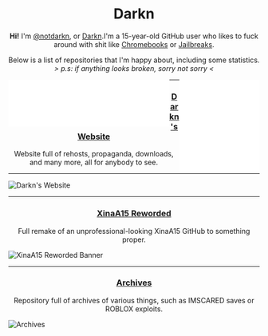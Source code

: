 <h1 align="center">Darkn</h1>
    <p align="center">
      <b>Hi!</b> I'm <a href="https://discord.com/users/829745505784692776">@notdarkn</a>, or <a href=https://discord.com/users/131931021590396928">Darkn</a>.I'm a
      15-year-old GitHub user who likes to fuck around with shit like <a href="https://reddit.com/r/chrultrabook">Chromebooks</a> 
      or <a href="https://reddit.com/r/jailbreak">Jailbreaks</a>.
    </p>
    <p align="center">
      Below is a list of repositories that I'm happy about, including some statistics.
        <br>
        <i>
            > p.s: if anything looks broken, sorry not sorry <
        </i>
    </p>
      <img src="https://raw.githubusercontent.com/NotDarkn/github-stats/master/generated/overview.svg#gh-dark-mode-only" align="left" width="32%" height="auto">
      <img src="https://raw.githubusercontent.com/NotDarkn/github-stats/master/generated/overview.svg#gh-light-mode-only" align="left" width="32%" height="auto">
      <img src="https://raw.githubusercontent.com/NotDarkn/github-stats/master/generated/languages.svg#gh-dark-mode-only" align="right" width="32%" height="auto">
      <img src="https://raw.githubusercontent.com/NotDarkn/github-stats/master/generated/languages.svg#gh-light-mode-only" align="right" width="32%" height="auto">
  <hr>
    <h3 align="center"><a href="https://github.com/NotDarkn/website">Darkn's Website</a></li></h3>
    <p align="center">Website full of rehosts, propaganda, downloads, and many more, all for anybody to see.</p>
        <hr>
    <img src="https://github.com/NotDarkn/NotDarkn/assets/73033672/4caee029-2648-431e-b249-da070214ec01" alt="Darkn's Website">
  <hr>
    <h3 align="center"><a href="https://github.com/NotDarkn/XinaA15">XinaA15 Reworded</a></li></h3>
    <p align="center">Full remake of an unprofessional-looking XinaA15 GitHub to something proper.</p>
    <img src="https://github.com/NotDarkn/NotDarkn/assets/73033672/282469ce-a151-479e-aef0-bd9d2ef8bb5d" alt="XinaA15 Reworded Banner">
  <hr>
    <h3 align="center"><a href="https://github.com/NotDarkn/website">Archives</a></li></h3>
    <p align="center">Repository full of archives of various things, such as IMSCARED saves or ROBLOX exploits.</p>
    <img src="https://github.com/NotDarkn/NotDarkn/assets/73033672/e25028fd-6db0-4d30-ba0a-981fa938f28a" alt="Archives">
